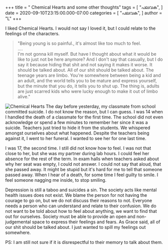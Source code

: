 +++
title = " Chemical Hearts and some other thoughts"
tags = [
    "പലവക",
]
date = 2020-09-10T23:15:00.000-07:00
categories = [
    "പലവക",
]
author = "L"
+++

I liked Chemical Hearts. I would not say I loved it, but I could relate to the feelings of the characters.

>"Being young is so painful., it's almost like too much to feel.  
>....  
>I'm not gonna kill myself. But have I thought about what it would be like to just not be here anymore? And I don't say that casually, but I do say it because hiding that shit and not saying it makes it worse. It should be talked about. All of our shit should be talked about.
The teenage years are limbo. You're somewhere between being a kid and an adult, and the world tells you to be mature and express yourself, but the minute that you do, it tells you to shut up. The thing is, adults are just scarred kids who were lucky enough to make it out of limbo alive."

![Chemical Hearts](/Chemical_Hearts.jpeg) The day before yesterday, my classmate from school committed suicide. I do not know the reason, but I can guess. I was 14 when I handled the death of a classmate for the first time. The school did not even acknowledge or spend a few minutes to remember her since it was a suicide. Teachers just tried to hide it from the students. We whispered amongst ourselves about what happened.
Despite the teachers being against it, I went to her funeral. I wanted to see her for one last time.

I was 17, the second time. I still did not know how to feel. I was not that close to her, but she was my partner during lab hours. I could feel her absence for the rest of the term. In exam halls when teachers asked about why her seat was empty, I could not answer. I could not say that aloud, that she passed away. It might be stupid but it's hard for me to tell that someone passed away.  When I hear of a death, for some time I feel guilty to smile. I feel someone nagging me inside, to stop smiling.

Depression is still a taboo and suicides a sin. The society acts like mental health issues does not exist. We blame the person for not having the courage to go on, but we do not discuss their reasons to not. Everyone needs a person who can understand and relate to their confusion. We do not want to be told about how to feel about anything, we want to find that out for ourselves. Society must be able to provide an open and non-judgemental space to express their feelings and fears. As Grace said, all of our shit should be talked about. I just wanted to spill my feelings out somewhere.

PS: I am still not sure if it is disrespectful to their memory to talk about them.


